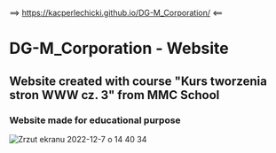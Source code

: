 ==> https://kacperlechicki.github.io/DG-M_Corporation/ <==

# DG-M_Corporation - Website

## Website created with course "Kurs tworzenia stron WWW cz. 3" from MMC School
### Website made for educational purpose

![Zrzut ekranu 2022-12-7 o 14 40 34](https://user-images.githubusercontent.com/118530164/206194359-81a7679f-ddef-4508-804d-54ebc4883fcb.png)
